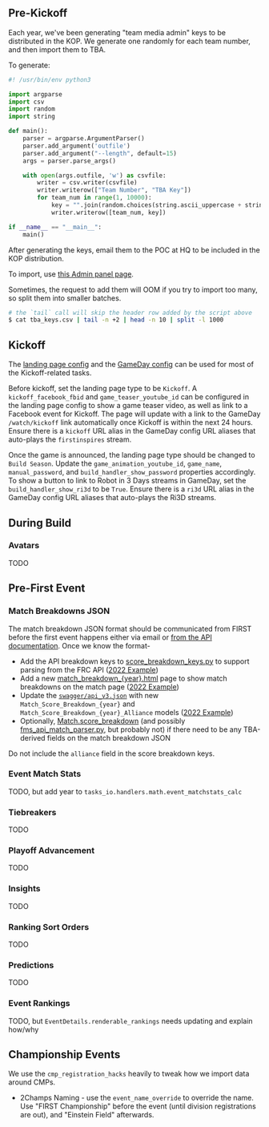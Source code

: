 ## Pre-Kickoff

Each year, we've been generating "team media admin" keys to be distributed in the KOP. We generate one randomly for each team number, and then import them to TBA.

To generate:

```python
#! /usr/bin/env python3

import argparse
import csv
import random
import string

def main():
    parser = argparse.ArgumentParser()
    parser.add_argument('outfile')
    parser.add_argument("--length", default=15)
    args = parser.parse_args()

    with open(args.outfile, 'w') as csvfile:
        writer = csv.writer(csvfile)
        writer.writerow(["Team Number", "TBA Key"])
        for team_num in range(1, 10000):
            key = "".join(random.choices(string.ascii_uppercase + string.ascii_lowercase + string.digits, k=args.length))
            writer.writerow([team_num, key])

if __name__ == "__main__":
    main()
```

After generating the keys, email them to the POC at HQ to be included in the KOP distribution.

To import, use [this Admin panel page](https://www.thebluealliance.com/admin/media/modcodes/add).

Sometimes, the request to add them will OOM if you try to import too many, so split them into smaller batches.

```bash
# the `tail` call will skip the header row added by the script above
$ cat tba_keys.csv | tail -n +2 | head -n 10 | split -l 1000
```

## Kickoff

The [landing page config](https://www.thebluealliance.com/admin/main_landing) and the [GameDay config](https://www.thebluealliance.com/admin/gameday) can be used for most of the Kickoff-related tasks.

Before kickoff, set the landing page type to be `Kickoff`. A `kickoff_facebook_fbid` and `game_teaser_youtube_id` can be configured in the landing page config to show a game teaser video, as well as link to a Facebook event for Kickoff. The page will update with a link to the GameDay `/watch/kickoff` link automatically once Kickoff is within the next 24 hours. Ensure there is a `kickoff` URL alias in the GameDay config URL aliases that auto-plays the `firstinspires` stream.

Once the game is announced, the landing page type should be changed to `Build Season`. Update the `game_animation_youtube_id`, `game_name`, `manual_password`, and `build_handler_show_password` properties accordingly. To show a button to link to Robot in 3 Days streams in GameDay, set the `build_handler_show_ri3d` to be `True`. Ensure there is a `ri3d` URL alias in the GameDay config URL aliases that auto-plays the Ri3D streams.

## During Build

### Avatars

TODO

## Pre-First Event

### Match Breakdowns JSON

The match breakdown JSON format should be communicated from FIRST before the first event happens either via email or [from the API documentation](https://frc-api-docs.firstinspires.org). Once we know the format-

* Add the API breakdown keys to [score_breakdown_keys.py](https://github.com/the-blue-alliance/the-blue-alliance/blob/py3/src/backend/common/helpers/score_breakdown_keys.py) to support parsing from the FRC API ([2022 Example](https://github.com/the-blue-alliance/the-blue-alliance/pull/4195))
* Add a new [match_breakdown_{year}.html](https://github.com/the-blue-alliance/the-blue-alliance/tree/py3/src/backend/web/templates/match_partials/match_breakdown) page to show match breakdowns on the match page ([2022 Example](https://github.com/the-blue-alliance/the-blue-alliance/pull/4195/files#diff-a8a491e43dc48c7848f2217aef3814b32f2de6dacd35e7180028b4f7574b5c31))
* Update the [`swagger/api_v3.json`](https://github.com/the-blue-alliance/the-blue-alliance/blob/py3/src/backend/web/static/swagger/api_v3.json) with new `Match_Score_Breakdown_{year}` and `Match_Score_Breakdown_{year}_Alliance` models ([2022 Example](https://github.com/the-blue-alliance/the-blue-alliance/pull/4195/files#diff-47a7c4cba3cd134ecf1af29f5fe3fdf79f03b58e2661a89c21eb8e6b42f7744b))
* Optionally, [Match.score_breakdown](https://github.com/the-blue-alliance/the-blue-alliance/blob/07912c3d278c102d9bc58da3cb0e78baf5d9a8ba/src/backend/common/models/match.py#L195) (and possibly [fms_api_match_parser.py](https://github.com/the-blue-alliance/the-blue-alliance/blob/07912c3d278c102d9bc58da3cb0e78baf5d9a8ba/src/backend/tasks_io/datafeeds/parsers/fms_api/fms_api_match_parser.py#L368-L389), but probably not) if there need to be any TBA-derived fields on the match breakdown JSON

Do not include the `alliance` field in the score breakdown keys.

### Event Match Stats

TODO, but add year to `tasks_io.handlers.math.event_matchstats_calc`

### Tiebreakers

TODO

### Playoff Advancement

TODO

### Insights

TODO

### Ranking Sort Orders

TODO

### Predictions

TODO

### Event Rankings

TODO, but `EventDetails.renderable_rankings` needs updating and explain how/why

## Championship Events

We use the `cmp_registration_hacks` heavily to tweak how we import data around CMPs.
 - 2Champs Naming - use the `event_name_override` to override the name. Use "FIRST Championship" before the event (until division registrations are out), and "Einstein Field" afterwards.
